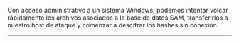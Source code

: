 Con acceso administrativo a un sistema Windows, podemos intentar volcar rápidamente los archivos asociados a la base de datos SAM, transferirlos a nuestro host de ataque y comenzar a descifrar los hashes sin conexión. 

---

